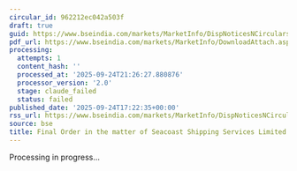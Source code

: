 ```yaml
---
circular_id: 962212ec042a503f
draft: true
guid: https://www.bseindia.com/markets/MarketInfo/DispNoticesNCirculars.aspx?Noticeid={8042ACB9-7C48-4FA1-83E4-AF0E428E593F}&noticeno=20250924-75&dt=09/24/2025&icount=75&totcount=75&flag=0
pdf_url: https://www.bseindia.com/markets/MarketInfo/DownloadAttach.aspx?id=20250924-75&attachedId=f8df6a4c-5ce1-4a86-9ca1-f66bb3991374
processing:
  attempts: 1
  content_hash: ''
  processed_at: '2025-09-24T21:26:27.880876'
  processor_version: '2.0'
  stage: claude_failed
  status: failed
published_date: '2025-09-24T17:22:35+00:00'
rss_url: https://www.bseindia.com/markets/MarketInfo/DispNoticesNCirculars.aspx?Noticeid={8042ACB9-7C48-4FA1-83E4-AF0E428E593F}&noticeno=20250924-75&dt=09/24/2025&icount=75&totcount=75&flag=0
source: bse
title: Final Order in the matter of Seacoast Shipping Services Limited
---
```


Processing in progress...
